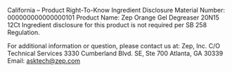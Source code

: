  
 
 
California – Product Right-To-Know Ingredient Disclosure 
Material Number: 000000000000000101 
Product Name: Zep Orange Gel Degreaser 20N15 12Ct 
Ingredient disclosure for this product is not required per SB 258 Regulation. 
 
For additional information or question, please contact us at: 
Zep, Inc. 
C/O Technical Services 
3330 Cumberland Blvd. SE, Ste 700 
Atlanta, GA 30339 
Email: asktech@zep.com 
 
 
 
 
